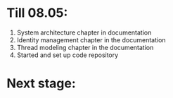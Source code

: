 # Till 08.05:
1. System architecture chapter in documentation
2. Identity management chapter in the documentation
3. Thread modeling chapter in the documentation
4. Started and set up code repository

# Next stage: